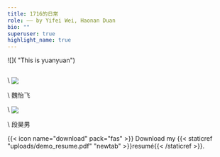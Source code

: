 ```yaml
---
title: 1716的日常
role: —— by Yifei Wei, Haonan Duan
bio: ""
superuser: true
highlight_name: true
---
```

![]( "This is yuanyuan")

![]()

<div>

\    <img src="https://s4.ax1x.com/2021/12/19/TZaYM6.jpg" style="vertical-align:middle;">

\    <span>魏怡飞</span>

</div>

<div>

\    <img src="https://s4.ax1x.com/2021/12/19/TZatsK.jpg" style="vertical-align:middle;">

\    <span>段昊男</span>

</div>



{{< icon name="download" pack="fas" >}} Download my {{< staticref "uploads/demo_resume.pdf" "newtab" >}}resumé{{< /staticref >}}.